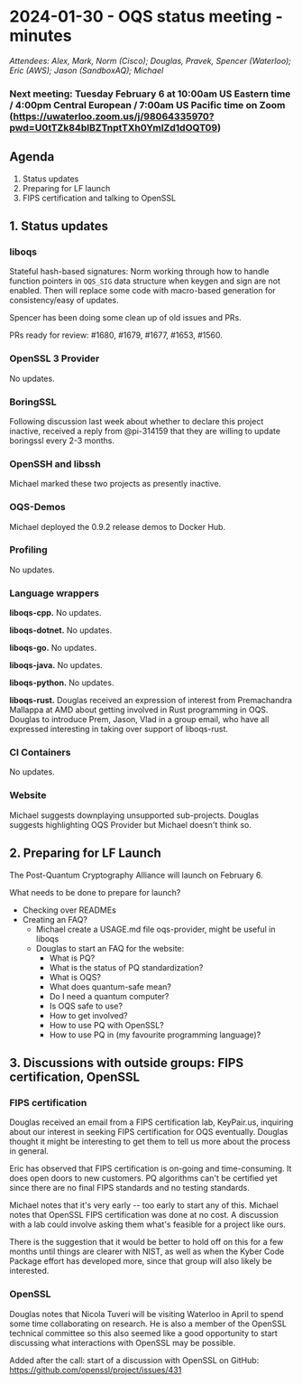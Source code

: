 # 2024-01-30 - OQS status meeting - minutes

*Attendees: Alex, Mark, Norm (Cisco); Douglas, Pravek, Spencer (Waterloo); Eric (AWS); Jason (SandboxAQ); Michael*

<!--### Next meeting: Tuesday January 30, 2024 at 12:30pm US Eastern time / 6:30pm Central European / 9:30am US Pacific time on Zoom (https://uwaterloo.zoom.us/j/98064335970?pwd=U0tTZk84blBZTnptTXh0YmlZd1dOQT09)-->

### Next meeting: Tuesday February 6 at 10:00am US Eastern time / 4:00pm Central European / 7:00am US Pacific time on Zoom (https://uwaterloo.zoom.us/j/98064335970?pwd=U0tTZk84blBZTnptTXh0YmlZd1dOQT09)

## Agenda

1. Status updates
2. Preparing for LF launch
3. FIPS certification and talking to OpenSSL

## 1. Status updates

### liboqs

Stateful hash-based signatures: Norm working through how to handle function pointers in `OQS_SIG` data structure when keygen and sign are not enabled.  Then will replace some code with macro-based generation for consistency/easy of updates.

Spencer has been doing some clean up of old issues and PRs.

PRs ready for review: #1680, #1679, #1677, #1653, #1560.

### OpenSSL 3 Provider

No updates.

### BoringSSL

Following discussion last week about whether to declare this project inactive, received a reply from @pi-314159 that they are willing to update boringssl every 2-3 months.


### OpenSSH and libssh

Michael marked these two projects as presently inactive.

### OQS-Demos

Michael deployed the 0.9.2 release demos to Docker Hub.

### Profiling

No updates.

### Language wrappers

**liboqs-cpp.**
No updates.

**liboqs-dotnet.** 
No updates.

**liboqs-go.** 
No updates.

**liboqs-java.**
No updates.

**liboqs-python.** 
No updates.

**liboqs-rust.**
Douglas received an expression of interest from Premachandra Mallappa at AMD about getting involved in Rust programming in OQS.  Douglas to  introduce Prem, Jason, Vlad in a group email, who have all expressed interesting in taking over support of liboqs-rust.

### CI Containers

No updates.

### Website

Michael suggests downplaying unsupported sub-projects.  Douglas suggests highlighting OQS Provider but Michael doesn't think so.

## 2. Preparing for LF Launch

The Post-Quantum Cryptography Alliance will launch on February 6.

What needs to be done to prepare for launch?

- Checking over READMEs
- Creating an FAQ?
	- Michael create a USAGE.md file oqs-provider, might be useful in liboqs
	- Douglas to start an FAQ for the website:
		- What is PQ?
		- What is the status of PQ standardization?
		- What is OQS?
		- What does quantum-safe mean?
		- Do I need a quantum computer?
		- Is OQS safe to use?
		- How to get involved?
		- How to use PQ with OpenSSL?
		- How to use PQ in (my favourite programming language)?

## 3. Discussions with outside groups: FIPS certification, OpenSSL

### FIPS certification

Douglas received an email from a FIPS certification lab, KeyPair.us, inquiring about our interest in seeking FIPS certification for OQS eventually.  Douglas thought it might be interesting to get them to tell us more about the process in general.

Eric has observed that FIPS certification is on-going and time-consuming. It does open doors to new customers. PQ algorithms can't be certified yet since there are no final FIPS standards and no testing standards.

Michael notes that it's very early -- too early to start any of this.  Michael notes that OpenSSL FIPS certification was done at no cost.  A discussion with a lab could involve asking them what's feasible for a project like ours.

There is the suggestion that it would be better to hold off on this for a few months until things are clearer with NIST, as well as when the Kyber Code Package effort has developed more, since that group will also likely be interested.

### OpenSSL

Douglas notes that Nicola Tuveri will be visiting Waterloo in April to spend some time collaborating on research. He is also a member of the OpenSSL technical committee so this also seemed like a good opportunity to start discussing what interactions with OpenSSL may be possible. 

Added after the call: start of a discussion with OpenSSL on GitHub: https://github.com/openssl/project/issues/431

